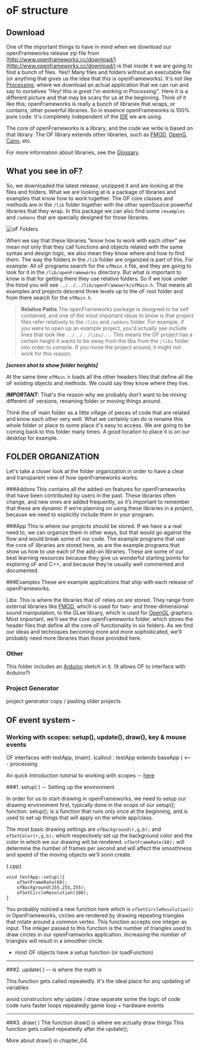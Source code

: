 # oF structure

## Download

One of the important things to have in mind when we download our openFrameworks release zip file from [http://www.openframeworks.cc/download/](http://www.openframeworks.cc/download/) is that inside it we are going to find a bunch of files. Yes!! Many files and folders without an executable file (or anything that gives us the idea that this is openFrameworks). It's not like [Processing](http://processing.org/), where we download an actual application that we can run and say to ourselves *"Hey! this is great I'm working in Processing"*. 
Here it is a different picture and that may be scary for us at the beginning. 
Think of it like this; openFrameworks is really a bunch of libraries that wraps, or contains, other powerful libraries. So in essence openFrameworks is 100% pure code. It's completely independent of the [IDE](https://github.com/ofZach/ofDocs/blob/master/glossary.md#ide) we are using.  

The core of openFrameworks is a library, and the code we write is based on that library.  The OF library extends other libraries, such as [FMOD](http://www.fmod.org/), [OpenG](http://www.opengl.org/), [Cairo](http://cairographics.org/), etc.  

For more information about libraries, see the [Glossary](https://github.com/ofZach/ofDocs/blob/master/glossary.md).

## What you see in oF?

So, we downloaded the latest release, unzipped it and are looking at the files and folders. What we are looking at is a package of libraries and examples that know how to work together. The OF core classes and methods are in the ```/lib``` folder together with the other openSource powerful libraries that they wrap. In this package we can also find some ```/examples``` and ```/addons``` that are specially designed for those libraries. 

![oF Folders](https://raw.github.com/ofZach/ofDocs/master/img/Chapter02/oF_folders.jpg "oF_folders")


When we say that these libraries "know how to work with each other" we mean not only that they call functions and objects related with the same syntax and design logic, we also mean they know where and how to find them. The way the folders in the ```/lib``` folder are organized is part of this. For example: All oF programs search for the ```ofMain.h``` file, and they are going to look for it in the ```/lib/openFrameworks``` directory. But what is important to know is that for getting there they use relative folders. So if we look under the hood you will see ```../../../lib/openFramework/ofMain.h```. That means all examples and projects descend three levels up to the oF root folder and from there search for the ```ofMain.h```.

> **Relative Paths**
> The openFrameworks package is designed to be self contained, and one of the most important ideas to know is that project files refer relatively to the ```/libs``` and ```/addons``` folder.  For example, if you were to open up an example project, you'd actually see include lines that look like ```../../../libs/...```  This means the OF project has a certain height it wants to be away from the libs from the ```/libs``` folder into order to compile.  If you move the project around, it might not work for this reason. 

***[screen shot to show folder heights]***


At the same time ```ofMain.h``` loads all the other headers files that define all the oF existing objects and methods. We could say they know where they live.

***IMPORTANT***: That's the reason why we probably don't want to be mixing different oF versions, renaming folder or moving things around.
 
Think the oF main folder as a little village of pieces of code that are related and know each other very well. What we certainly can do is rename this whole folder or place to some place it's easy to access. We are going to be coming back to this folder many times. A good location to place it is on our desktop for example.


## FOLDER ORGANIZATION
Let's take a closer look at the folder organization in order to have a clear and transparent view of how openFrameworks works.

###Addons
This contains all the added-on features for openFrameworks that have been contributed by users in the past. These libraries often change, and new ones are added frequently, so it’s important to remember that these are dynamic if we’re planning on using these libraries in a project, because we need to explicitly include them in your program.

###App 
This is where our projects should be stored. If we have a a real need to, we can organize them in other ways, but that would go against the flow and would break some of our code. The example programs that use the core oF libraries are stored here, as are the example programs that show us how to use each of the add-on libraries. These are some of our best learning resources because they give us wonderful starting points for exploring oF and C++, and because they’re usually well commented and documented.

###Examples
These are example applications that ship with each release of openFrameworks. 

Libs: This is where the libraries that oF relies on are stored. They range from external libraries like [FMOD](http://www.fmod.org/), which is used for two- and three-dimensional sound manipulation, to the GLee library, which is used for [OpenGL](http://www.opengl.org/) graphics. Most important, we'll see the core openFrameworks  folder, which stores the header files that define all the core oF functionality in six folders. As we find our ideas and techniques becoming more and more sophisticated, we'll probably need more libraries than those provided here. 

### Other
This folder includes an [Arduino](http://www.arduino.cc/) sketch in it. (It allows OF to interface with Arduino?)

### Project Generator
project generator
copy / pasting older projects
 
 
## OF event system -
### Working with scopes: setup(), update(), draw(), key & mouse events 
OF interfaces with testApp, (main).
(callout : testApp extends baseApp ) <--- processing 

An quick introduction tutorial to working with scopes -- [here](http://www.openframeworks.cc/tutorials/developers/001_how_openFrameworks_works.html)

###1. setup( ) -- Setting up the environment

In order for us to start drawing in openFrameworks, we need to setup our drawing environment first, typically done in the scope of our setup(); function. setup(); is a function that runs only once at the beginning, and is used to set up things that will apply on the whole app/class. 

The most basic drawing settings are ```ofBackground(r,g,b);``` and ```ofSetColor(r,g,b);``` which respectively set up the background color and the color in which we our drawing will be rendered. ```ofSetFrameRate(60);``` will determine the number of frames per second and will affect the smoothness and speed of the moving objects we'll soon create.

{.cpp}

    void testApp::setup(){
   		ofSetFrameRate(60);
        ofBackground(255,255,255);
        ofSetCircleResolution(100);
    }
    
    
You probably noticed a new function here which is ```ofSetCircleResolution()``` in OpenFrameworks, circles are rendered by drawing repeating triangles that rotate around a common vertex. This function accepts one integer as input. The integer passed to this function is the number of triangles used to draw circles in our openFramworks application. Increasing the number of triangles will result in a smoother circle. 

* most OF objects have a setup function (or loadFunction)

_____________________________________________________________________________

###2. update( ) -- is where the math is

This function gets called repeatedly. It's the ideal place for any updating of variables

avoid constructors
why update / draw 
separate some the logic of code
code runs faster
loops repeatedly
game loop + hardware events

_____________________________________________________________________________


###3. draw( )
The function draw() is where we actually draw things
This function gets called repeatedly after the update();

More about draw() in chapter_04.

